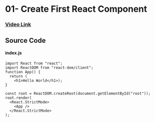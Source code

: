 # 01- Create First React Component
### [Video Link](https://www.youtube.com/watch?v=CTSybII5FJw)
## Source Code
#### index.js
```
import React from "react";
import ReactDOM from "react-dom/client";
function App() {
  return (
    <h1>Hello World</h1>);
}

const root = ReactDOM.createRoot(document.getElementById("root"));
root.render(
  <React.StrictMode>
    <App />
  </React.StrictMode>
);
